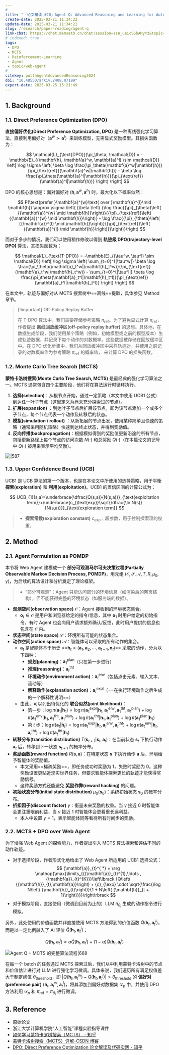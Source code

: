 ```yaml
---
# 
title: "「论文精读 #20」Agent Q: Advanced Reasoning and Learning for Autonomous AI Agents"
create-date: 2025-03-21 11:34:22
update-date: 2025-03-21 11:34:22
slug: /research/paper-reading/agent-q
link-chat: https://chat.memset0.cn/chat?session=ssn_uaicSGbAMyYz&topic=tpc_qajMS1XIM5VS
# indexed: true
tags:
 - DPO
 - MCTS
 - Reinforcement-Learning
 - Agent
 - topic/web-agent
# 
citekey: puttaAgentAdvancedReasoning2024
doi: "10.48550/arXiv.2408.07199" 
export-date: 2025-03-25 15:21:49
---
```




## 1. Background

### 1.1. Direct Preference Optimization (DPO)

**直接偏好优化(Direct Preference Optimization, DPO)** 是一种离线强化学习算法，直接利用偏好对（$\mathbf{a}^w \succ \mathbf{a}^l$）来训练模型，无需显式奖励模型。其损失函数为：

$$
\mathcal{L}_{\text{DPO}}(\pi_\theta; \mathcal{D}) = -\mathbb{E}_{(\mathbf{h}, \mathbf{a}^w, \mathbf{a}^l) \sim \mathcal{D}} \left[ \log \sigma \left( \beta \log \frac{\pi_\theta(\mathbf{a}^w|\mathbf{h})}{\pi_{\text{ref}}(\mathbf{a}^w|\mathbf{h})} - \beta \log \frac{\pi_\theta(\mathbf{a}^l|\mathbf{h})}{\pi_{\text{ref}}(\mathbf{a}^l|\mathbf{h})} \right) \right]
$$

DPO 的核心思想是：面对偏好对 $(\mathbf{h},\mathbf{a}^{w},\mathbf{a}^{h})$ 时，最大化以下概率似然：

$$
P(\text{prefer }\mathbf{a}^{w}\text{ over }\mathbf{a}^{l}\mid \mathbf{h}) \approx \sigma \left( {\beta \left( {\log \frac{{\pi}_{\theta}\left( {{\mathbf{a}}^{w} \mid \mathbf{h}}\right)}{{\pi}_{\text{ref}}\left( {{\mathbf{a}}^{w} \mid \mathbf{h}}\right)} - \log \frac{{\pi}_{\theta}\left( {{\mathbf{a}}^{l} \mid \mathbf{h}}\right)}{{\pi}_{\text{ref}}\left( {{\mathbf{a}}^{l} \mid \mathbf{h}}\right)}}\right)}\right)
$$

而对于多步的情况，我们可以使用稍作修改以得到 **轨迹级 DPO(trajectory-level DPO)** 算法，其损失函数为：

$$
\mathcal{L}_{\text{T-DPO}} = -\mathbb{E}_{(\tau^w, \tau^l) \sim \mathcal{D}} \left[ \log \sigma \left( \sum_{t=0}^{|\tau^w|} \beta \log \frac{\pi_\theta(\mathbf{a}_t^w|\mathbf{h}_t^w)}{\pi_{\text{ref}}(\mathbf{a}_t^w|\mathbf{h}_t^w)} - \sum_{t=0}^{|\tau^l|} \beta \log \frac{\pi_\theta(\mathbf{a}_t^l|\mathbf{h}_t^l)}{\pi_{\text{ref}}(\mathbf{a}_t^l|\mathbf{h}_t^l)} \right) \right]
$$

在本文中，轨迹与偏好对从 MCTS 搜索树中==离线==提取，具体参见 Method 章节。

> [!important] Off-Policy Replay Buffer
>
> 在 T-DPO 算法中，我们需要存储参考策略 $\pi_{\text{ref}}$。为了避免显式计算 $\pi_{\text{ref}}$，作者提出 **离线回放缓冲区(off-policy replay buffer)** 的思想。具体地，在数据生成阶段，我们使用某个策略（例如，初始模型或之前的模型版本）生成轨迹数据，并记录下每个动作的对数概率。这些数据被存储在回放缓冲区中。在 DPO 优化步骤中，我们从回放缓冲区中采样轨迹对，并使用之前记录的对数概率作为参考策略 ${\pi}_{\text{ref}}$ 的概率值， 来计算 DPO 的损失函数。

### 1.2. Monte Carlo Tree Search (MCTS)

**蒙特卡洛树搜索(Monte Carlo Tree Search, MCTS)** 是最经典的强化学习算法之一。MCTS 通常包含四个主要阶段，他们将在算法运行时循环执行。

1. **选择(selection)**：从根节点开始，通过一定策略（本文中使用 UCB1 公式）到达任一叶子节点（这里定义为尚未充分探索过的节点）。
2. **扩展(expansion)** ：到达叶子节点后扩展该节点，即为该节点添加一个或多个子节点，每个节点代表一个动作及转移后的状态。
3. **模拟(simulation / rollout)** ：从新拓展的节点出发，使用某种简单且快速的策略（通常采用随机策略）快速到达终止状态，并得到奖励值。
4. **反向传播(backpropagation)**：根据模拟得到的奖励值更新沿途的所有节点，包括更新路径上每个节点的访问次数 $N(\cdot)$ 和总奖励 $Q(\cdot)$（在本篇论文的记号中 $Q(\cdot)$ 被用来表示平均奖励）。

![|587](https://img.memset0.cn/2025/03/24/jDZiNgEg.png)

### 1.3. Upper Confidence Bound (UCB)

UCB1 是 UCB 算法的第一个版本，也是在本论文中所使用的选择策略，用于平衡 **探索(exploration)** 和 **利用(exploitation)**。UCB1 的置信区间的计算公式为：

$$
UCB_{1}(s,a)=\underbrace{\dfrac{Q(s,a)}{N(s,a)}}_{\text{exploitation term}}+\underbrace{c_{\text{exp}}\sqrt{\dfrac{\ln N(s)}{N(s,a)}}}_{\text{exploration term}}
$$

> -   **探索常数(exploration constant)** $c_{\text{exp}}$：超参数，用于控制探索项的权重。

## 2. Method

### 2.1. Agent Formulation as POMDP

本节将 Web Agent 建模成一个 **部分可观测马尔可夫决策过程(Partially Observable Markov Decision Process, POMDP)**，用元组 $(\mathcal{O},\mathcal{S},\mathcal{A},T,R,\mu_{0},\gamma)$，为后续的算法设计和分析奠定了理论框架。

> -   “部分可观测”：Agent 只能访问部分的环境信息（如渲染后的网页结构），但不能获得完整的环境状态（如服务端的数据）。

- **观测空间(observation space)** $\mathcal{O}$：Agent 接收到的环境状态集合。
    - $\mathbf{o}_{t} \in \mathcal{O}$ 是用户和浏览器给定的指令/信息，其中 $\mathbf{o}_{1}$ 时用户给定的初始指令。有时 Agent 也会向用户请求额外确认/反馈，此时用户提供的信息也包含在 $\mathcal{O}$ 内。
- **状态空间(state space)** $\mathcal{S}$：环境所有可能的状态集合。
- **动作空间(action space)** $\mathcal{A}$：智能体可以采取的所有动作的集合。
    - $\mathbf{a}_{t}$ 是智能体基于历史 ==$\mathbf{h}_{t}=(\mathbf{a}_{1},\mathbf{a}_{2},\cdots,\mathbf{a}_{t-1},\mathbf{o}_{t})$== 采取的动作，分为以下四种：
        - **规划(planning)**：$\mathbf{a}^{\text{plan}}_{1}$（只在第一步进行）
        - **推理(reasoning)**：$\mathbf{a}_{t}^{\text{tht}}$
        - **环境动作(environment action)**：$\mathbf{a}_{t}^{\text{env}}$（包括点击元素、输入文本、滚动等）
        - **解释动作(explanation action)**：$\mathbf{a}_{t}^{\text{expl}}$（==在执行环境动作之后生成的一个解释性说明==）
    - 由此，可以列出待优化的 **联合似然(joint likelihood)**：
        - 第一步：$\log \pi \left( {{\mathbf{a}}_{1} | {\mathbf{h}}_{1}}\right) = \log \pi \left( {{\mathbf{a}}_{1}^{\text{expl}} | {\mathbf{h}}_{1},{\mathbf{a}}_{1}^{\text{env}},{\mathbf{a}}_{1}^{\text{tht}},{\mathbf{a}}_{1}^{\text{plan}}}\right) + \log \pi \left( {{\mathbf{a}}_{1}^{\text{env}} | {\mathbf{h}}_{1},{\mathbf{a}}_{1}^{\text{tht}},{\mathbf{a}}_{1}^{\text{plan}}}\right) + \log \pi \left( {{\mathbf{a}}_{1}^{\text{tht}} | {\mathbf{h}}_{1},{\mathbf{a}}_{1}^{\text{plan}}}\right) + \log \pi \left( {{\mathbf{a}}_{1}^{\text{plan}} | {\mathbf{h}}_{1}}\right)$
        - 第 $t$ 步：$\log \pi \left( {{\mathbf{a}}_{t} | {\mathbf{h}}_{t}}\right) = \log \pi \left( {{\mathbf{a}}_{t}^{\text{expl}} | {\mathbf{h}}_{t},{\mathbf{a}}_{t}^{\text{env}},{\mathbf{a}}_{t}^{\text{tht}}}\right) + \log \pi \left( {{\mathbf{a}}_{t}^{\text{env}} | {\mathbf{h}}_{t},{\mathbf{a}}_{t}^{\text{tht}}}\right) + \log \pi \left( {{\mathbf{a}}_{t}^{\text{tht}} | {\mathbf{h}}_{t}}\right)$
- **转移分布(transition distribution)** $T(\mathbf{s}_{t+1}|\mathbf{s}_{t},\mathbf{a}_{t})$：在当前状态 $\mathbf{s}_{t}$ 下执行动作 $\mathbf{a}_{t}$ 后，转移到下一状态 $\mathbf{s}_{t+1}$ 的概率分布。
- **奖励函数(reward function)** $R(\mathbf{s},\mathbf{a})$：在特定状态 $\mathbf{s}$ 下执行动作 $\mathbf{a}$ 后，环境给予智能体的奖励值。
    - 本文采用==稀疏奖励==，即任务成功时奖励为 $1$，失败时奖励为 $0$。这种奖励设置更贴近现实世界任务，但要求智能体探索更长的轨迹才能获得奖励信号。
    - 这种奖励方式还能避免 **奖励作弊(reward hacking)** 的问题。
- **初始状态分布(initial state distribution)** $\mu_{0}(\mathbf{s}_{0})$：系统初始状态 $\mathbf{s}_{0}$ 的概率分布。
- **折扣因子(discount factor)** $\gamma$：衡量未来奖励的权重。当 $\gamma$ 接近 $0$ 时智能体会更注重眼前利益，当 $\gamma$ 接近 $1$ 时智能体会更看重长远利益。
    - 本人中设置 $\gamma=1$，表示智能体同等看待所有时间步的奖励。

### 2.2. MCTS + DPO over Web Agent

为了增强 Web Agent 的探索能力，作者提出引入 MCTS 算法探索和评估不同的动作轨迹。

- 对于选择阶段，作者形式化地给出了 Web Agent 所适用的 UCB1 选择公式：
    $$
    {\mathbf{a}}_{t}^{ *} = \arg \mathop{\max}\limits_{{{\mathbf{a}}_{t}^{1},\ldots ,{\mathbf{a}}_{t}^{K}}}\left\lbrack {Q\left( {{\mathbf{h}}_{t},\mathbf{a}}\right) + {c}_{\exp} \cdot \sqrt{\frac{\log N\left( {\mathbf{h}}_{t}\right)}{1 + N\left( {\mathbf{h}}_{t + 1}\right)}}}\right\rbrack
    $$
- 对于模拟阶段，直接使用（微调到目前为止的）LLM $\pi_{\theta_{i}}$ 生成的动作指令进行模拟。

另外，此处使用的价值函数并非直接使用 MCTS 方法得到的价值函数 $\tilde{Q}(\mathbf{h}_{t}, \mathbf{a}_{t}^{i})$，而是以一定比例融入了 AI 评价 $\hat{Q}(\mathbf{h}_{t}, \mathbf{a}_{t}^{i})$：

$$
Q(\mathbf{h}_{t}, \mathbf{a}_{t}^{i})=\alpha \tilde{Q}(\mathbf{h}_{t}, \mathbf{a}_{t}^{i})+(1-\alpha) \hat{Q}(\mathbf{h}_{t}, \mathbf{a}_{t}^{i})
$$

![Agent Q + MCTS 的完整算法流程|668](https://img.memset0.cn/2025/03/23/ruTiBHhS.png)

在每一个 batch 的任务通过 MCTS 探索过后，我们从中利用蒙特卡洛树中的节点和价值估计进行对 LLM 进行强化学习微调。具体来说，我们遍历所有满足权值差大于制定阈值 $\theta_{\text{threshold}}$，即 $|Q(\mathbf{h}_t,\mathbf{a}^{w}_{t})-Q(\mathbf{h}_{t},\mathbf{a}_{t}^{l})|>\theta_{\text{threshold}}$ 的 **偏好对(preference pair)** $(\mathbf{h}_{t},\mathbf{a}_{t}^{w},\mathbf{a}_{t}^{l})$，将其添加到偏好对数据集 $\mathcal{D}_{p}$ 中，并使用 DPO 方法利用 $\mathcal{D}_{p}$ 和 $\pi_{\text{ref}}=\pi_{\theta_{i}}$ 进行微调。

## 3. Reference

- 原始论文
- 浙江大学计算机学院“人工智能”课程实验指导课件
- [如何学习蒙特卡罗树搜索（MCTS） - 知乎](https://zhuanlan.zhihu.com/p/30458774)
- [蒙特卡洛树搜索（MCTS）详解-CSDN 博客](https://blog.csdn.net/weixin_41960890/article/details/125915825)
- [DPO: Direct Preference Optimization 论文解读及代码实践 - 知乎](https://zhuanlan.zhihu.com/p/642569664)






